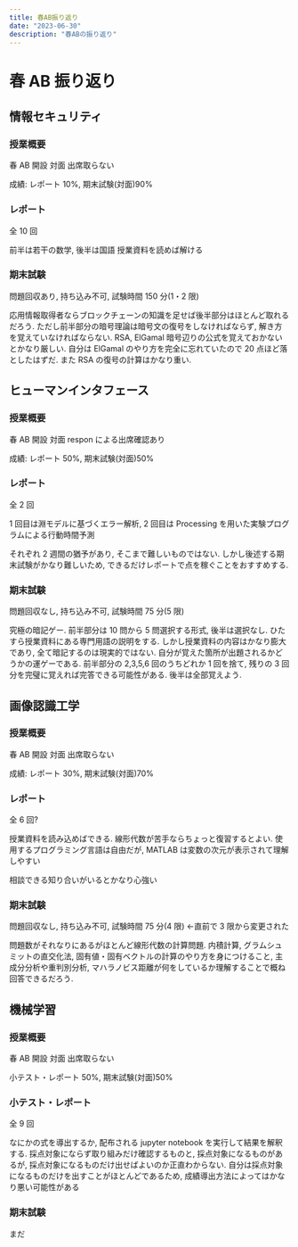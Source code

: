 ```yaml
---
title: 春AB振り返り
date: "2023-06-30"
description: "春ABの振り返り"
---
```


# 春 AB 振り返り

## 情報セキュリティ

### 授業概要

春 AB 開設 対面 出席取らない

成績: レポート 10%, 期末試験(対面)90%

### レポート

全 10 回

前半は若干の数学, 後半は国語 授業資料を読めば解ける

### 期末試験

問題回収あり, 持ち込み不可, 試験時間 150 分(1・2 限)

応用情報取得者ならブロックチェーンの知識を足せば後半部分はほとんど取れるだろう. ただし前半部分の暗号理論は暗号文の復号をしなければならず, 解き方を覚えていなければならない. RSA, ElGamal 暗号辺りの公式を覚えておかないとかなり厳しい. 自分は ElGamal のやり方を完全に忘れていたので 20 点ほど落としたはずだ. また RSA の復号の計算はかなり重い.

## ヒューマンインタフェース

### 授業概要

春 AB 開設 対面 respon による出席確認あり

成績: レポート 50%, 期末試験(対面)50%

### レポート

全 2 回

1 回目は淵モデルに基づくエラー解析, 2 回目は Processing を用いた実験プログラムによる行動時間予測

それぞれ 2 週間の猶予があり, そこまで難しいものではない. しかし後述する期末試験がかなり難しいため, できるだけレポートで点を稼ぐことをおすすめする.

### 期末試験

問題回収なし, 持ち込み不可, 試験時間 75 分(5 限)

究極の暗記ゲー. 前半部分は 10 問から 5 問選択する形式, 後半は選択なし. ひたすら授業資料にある専門用語の説明をする. しかし授業資料の内容はかなり膨大であり, 全て暗記するのは現実的ではない. 自分が覚えた箇所が出題されるかどうかの運ゲーである. 前半部分の 2,3,5,6 回のうちどれか 1 回を捨て, 残りの 3 回分を完璧に覚えれば完答できる可能性がある. 後半は全部覚えよう.

## 画像認識工学

### 授業概要

春 AB 開設 対面 出席取らない

成績: レポート 30%, 期末試験(対面)70%

### レポート

全 6 回?

授業資料を読み込めばできる. 線形代数が苦手ならちょっと復習するとよい. 使用するプログラミング言語は自由だが, MATLAB は変数の次元が表示されて理解しやすい

相談できる知り合いがいるとかなり心強い

### 期末試験

問題回収なし, 持ち込み不可, 試験時間 75 分(4 限) <-直前で 3 限から変更された

問題数がそれなりにあるがほとんど線形代数の計算問題. 内積計算, グラムシュミットの直交化法, 固有値・固有ベクトルの計算のやり方を身につけること, 主成分分析や重判別分析, マハラノビス距離が何をしているか理解することで概ね回答できるだろう.

## 機械学習

### 授業概要

春 AB 開設 対面 出席取らない

小テスト・レポート 50%, 期末試験(対面)50%

### 小テスト・レポート

全 9 回

なにかの式を導出するか, 配布される jupyter notebook を実行して結果を解釈する. 採点対象にならず取り組みだけ確認するものと, 採点対象になるものがあるが, 採点対象になるものだけ出せばよいのか正直わからない. 自分は採点対象になるものだけを出すことがほとんどであるため, 成績導出方法によってはかなり悪い可能性がある

### 期末試験

まだ
